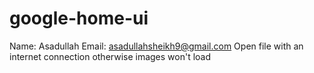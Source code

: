 # google-home-ui
Name: Asadullah
Email: asadullahsheikh9@gmail.com
Open file with an internet connection otherwise images won't load
